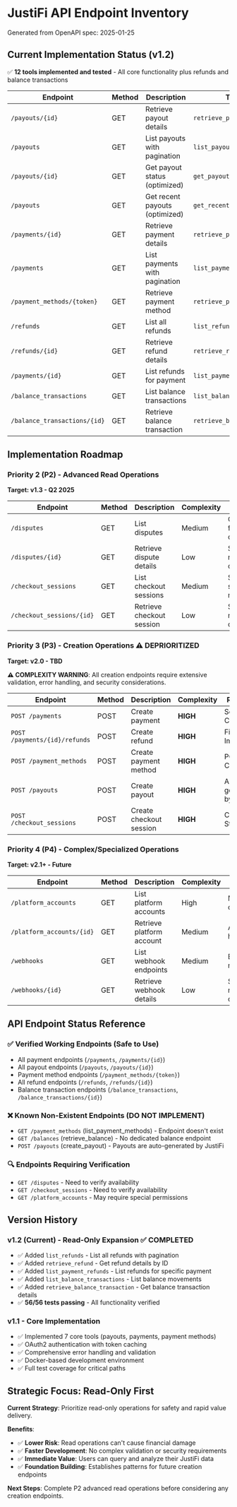 # JustiFi API Endpoint Inventory
Generated from OpenAPI spec: 2025-01-25

## Current Implementation Status (v1.2)
✅ **12 tools implemented and tested** - All core functionality plus refunds and balance transactions

| Endpoint | Method | Description | Tool Name | Status |
|----------|--------|-------------|-----------|--------|
| `/payouts/{id}` | GET | Retrieve payout details | `retrieve_payout` | ✅ IMPLEMENTED |
| `/payouts` | GET | List payouts with pagination | `list_payouts` | ✅ IMPLEMENTED |
| `/payouts/{id}` | GET | Get payout status (optimized) | `get_payout_status` | ✅ IMPLEMENTED |
| `/payouts` | GET | Get recent payouts (optimized) | `get_recent_payouts` | ✅ IMPLEMENTED |
| `/payments/{id}` | GET | Retrieve payment details | `retrieve_payment` | ✅ IMPLEMENTED |
| `/payments` | GET | List payments with pagination | `list_payments` | ✅ IMPLEMENTED |
| `/payment_methods/{token}` | GET | Retrieve payment method | `retrieve_payment_method` | ✅ IMPLEMENTED |
| `/refunds` | GET | List all refunds | `list_refunds` | ✅ IMPLEMENTED |
| `/refunds/{id}` | GET | Retrieve refund details | `retrieve_refund` | ✅ IMPLEMENTED |
| `/payments/{id}` | GET | List refunds for payment | `list_payment_refunds` | ✅ IMPLEMENTED |
| `/balance_transactions` | GET | List balance transactions | `list_balance_transactions` | ✅ IMPLEMENTED |
| `/balance_transactions/{id}` | GET | Retrieve balance transaction | `retrieve_balance_transaction` | ✅ IMPLEMENTED |



## Implementation Roadmap

### Priority 2 (P2) - Advanced Read Operations 
**Target: v1.3 - Q2 2025**

| Endpoint | Method | Description | Complexity | Notes |
|----------|--------|-------------|------------|-------|
| `/disputes` | GET | List disputes | Medium | Complex filtering options |
| `/disputes/{id}` | GET | Retrieve dispute details | Low | Standard read operation |
| `/checkout_sessions` | GET | List checkout sessions | Medium | Session state management |
| `/checkout_sessions/{id}` | GET | Retrieve checkout session | Low | Standard read operation |

### Priority 3 (P3) - Creation Operations ⚠️ DEPRIORITIZED
**Target: v2.0 - TBD**

**⚠️ COMPLEXITY WARNING**: All creation endpoints require extensive validation, error handling, and security considerations.

| Endpoint | Method | Description | Complexity | Risk Level |
|----------|--------|-------------|------------|------------|
| `POST /payments` | POST | Create payment | **HIGH** | Security Critical |
| `POST /payments/{id}/refunds` | POST | Create refund | **HIGH** | Financial Impact |
| `POST /payment_methods` | POST | Create payment method | **HIGH** | PCI Compliance |
| `POST /payouts` | POST | Create payout | **HIGH** | Auto-generated by JustiFi |
| `POST /checkout_sessions` | POST | Create checkout session | **HIGH** | Complex State |

### Priority 4 (P4) - Complex/Specialized Operations
**Target: v2.1+ - Future**

| Endpoint | Method | Description | Complexity | Notes |
|----------|--------|-------------|------------|-------|
| `/platform_accounts` | GET | List platform accounts | High | Multi-tenant complexity |
| `/platform_accounts/{id}` | GET | Retrieve platform account | Medium | Account hierarchy |
| `/webhooks` | GET | List webhook endpoints | Medium | Event management |
| `/webhooks/{id}` | GET | Retrieve webhook details | Low | Standard read operation |

## API Endpoint Status Reference

### ✅ Verified Working Endpoints (Safe to Use)
- All payment endpoints (`/payments`, `/payments/{id}`)
- All payout endpoints (`/payouts`, `/payouts/{id}`)
- Payment method endpoints (`/payment_methods/{token}`)
- All refund endpoints (`/refunds`, `/refunds/{id}`)
- Balance transaction endpoints (`/balance_transactions`, `/balance_transactions/{id}`)

### ❌ Known Non-Existent Endpoints (DO NOT IMPLEMENT)
- `GET /payment_methods` (list_payment_methods) - Endpoint doesn't exist
- `GET /balances` (retrieve_balance) - No dedicated balance endpoint
- `POST /payouts` (create_payout) - Payouts are auto-generated by JustiFi

### 🔍 Endpoints Requiring Verification
- `GET /disputes` - Need to verify availability
- `GET /checkout_sessions` - Need to verify availability
- `GET /platform_accounts` - May require special permissions

## Version History

### v1.2 (Current) - Read-Only Expansion ✅ COMPLETED
- ✅ Added `list_refunds` - List all refunds with pagination
- ✅ Added `retrieve_refund` - Get refund details by ID
- ✅ Added `list_payment_refunds` - List refunds for specific payment
- ✅ Added `list_balance_transactions` - List balance movements
- ✅ Added `retrieve_balance_transaction` - Get balance transaction details
- ✅ **56/56 tests passing** - All functionality verified

### v1.1 - Core Implementation
- ✅ Implemented 7 core tools (payouts, payments, payment methods)
- ✅ OAuth2 authentication with token caching
- ✅ Comprehensive error handling and validation
- ✅ Docker-based development environment
- ✅ Full test coverage for critical paths

## Strategic Focus: Read-Only First

**Current Strategy**: Prioritize read-only operations for safety and rapid value delivery.

**Benefits**:
- ✅ **Lower Risk**: Read operations can't cause financial damage
- ✅ **Faster Development**: No complex validation or security requirements  
- ✅ **Immediate Value**: Users can query and analyze their JustiFi data
- ✅ **Foundation Building**: Establishes patterns for future creation endpoints

**Next Steps**: Complete P2 advanced read operations before considering any creation endpoints. 